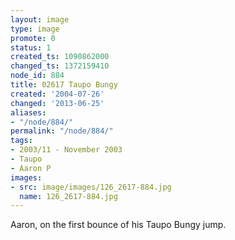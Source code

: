 ```yaml
---
layout: image
type: image
promote: 0
status: 1
created_ts: 1090862000
changed_ts: 1372159410
node_id: 884
title: 02617 Taupo Bungy
created: '2004-07-26'
changed: '2013-06-25'
aliases:
- "/node/884/"
permalink: "/node/884/"
tags:
- 2003/11 - November 2003
- Taupo
- Aaron P
images:
- src: image/images/126_2617-884.jpg
  name: 126_2617-884.jpg
---
```

Aaron, on the first bounce of his Taupo Bungy jump.
